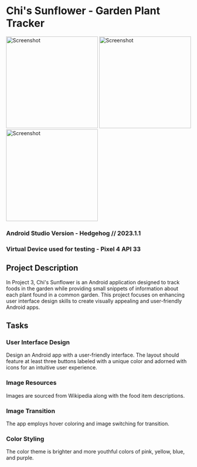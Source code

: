 # Chi's Sunflower - Garden Plant Tracker
<img src="https://github.com/Echimara/Project3/blob/master/Screenshot_20231202_185645.png" alt="Screenshot" width="250"/>    <img src="https://github.com/Echimara/Project3/raw/master/Screenshot_20231202_185702.png" alt="Screenshot" width="250"/>    <img src="https://github.com/Echimara/Project3/blob/master/Screenshot_20231202_185621.png" alt="Screenshot" width="250"/> 



### Android Studio Version - Hedgehog // 2023.1.1
### Virtual Device used for testing - Pixel 4 API 33

## Project Description

In Project 3, Chi's Sunflower is an Android application designed to track foods in the garden while providing small snippets of information about each plant found in a common garden. This project focuses on enhancing user interface design skills to create visually appealing and user-friendly Android apps.

## Tasks

### User Interface Design
Design an Android app with a user-friendly interface. The layout should feature at least three buttons labeled with a unique color and adorned with icons for an intuitive user experience.

### Image Resources
Images are sourced from Wikipedia along with the food item descriptions.

### Image Transition
The app employs hover coloring and image switching for transition.

### Color Styling
The color theme is brighter and more youthful colors of pink, yellow, blue, and purple.
